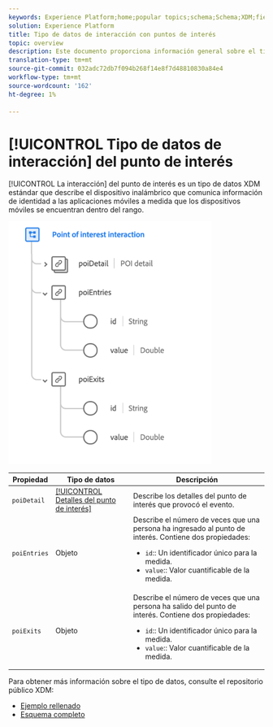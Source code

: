 ```yaml
---
keywords: Experience Platform;home;popular topics;schema;Schema;XDM;fields;schemas;Schemas;poi;interaction;point of interest;point-of-interest;datatype;data-type;data type;
solution: Experience Platform
title: Tipo de datos de interacción con puntos de interés
topic: overview
description: Este documento proporciona información general sobre el tipo de datos XDM de punto de interés.
translation-type: tm+mt
source-git-commit: 032adc72db7f094b268f14e8f7d48810830a84e4
workflow-type: tm+mt
source-wordcount: '162'
ht-degree: 1%

---
```



# [!UICONTROL Tipo de datos de interacción] del punto de interés

[!UICONTROL La interacción] del punto de interés es un tipo de datos XDM estándar que describe el dispositivo inalámbrico que comunica información de identidad a las aplicaciones móviles a medida que los dispositivos móviles se encuentran dentro del rango.

<img src="../images/data-types/poi-interaction.png" width="400" /><br />

| Propiedad | Tipo de datos | Descripción |
| --- | --- | --- |
| `poiDetail` | [[!UICONTROL Detalles del punto de interés]](./poi-details.md) | Describe los detalles del punto de interés que provocó el evento. |
| `poiEntries` | Objeto | Describe el número de veces que una persona ha ingresado al punto de interés. Contiene dos propiedades: <ul><li>`id`:: Un identificador único para la medida.</li><li>`value`:: Valor cuantificable de la medida.</li></ul> |
| `poiExits` | Objeto | Describe el número de veces que una persona ha salido del punto de interés. Contiene dos propiedades: <ul><li>`id`:: Un identificador único para la medida.</li><li>`value`:: Valor cuantificable de la medida.</li></ul> |

Para obtener más información sobre el tipo de datos, consulte el repositorio público XDM:

* [Ejemplo rellenado](https://github.com/adobe/xdm/blob/master/components/datatypes/poi-interaction.example.1.json)
* [Esquema completo](https://github.com/adobe/xdm/blob/master/components/datatypes/poi-interaction.schema.json)

